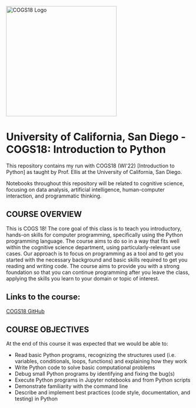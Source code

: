 <img src="https://cogs18.github.io/_static/logo.png" alt="COGS18 Logo" width="300" height="300">

# University of California, San Diego - COGS18: Introduction to Python
This repository contains my run with COGS18 (WI'22) [Introduction to Python] as taught by Prof. Ellis at the University of California, San Diego. 

Notebooks throughout this repository will be related to cognitive science, focusing on data analysis, artificial intelligence, human-computer interaction, and programmatic thinking.

## COURSE OVERVIEW

This is COGS 18! The core goal of this class is to teach you introductory, hands-on skills for computer programming, specifically using the Python programming language. The course aims to do so in a way that fits well within the cognitive science department, using particularly-relevant use cases. Our approach is to focus on programming as a tool and to get you started with the necessary background and basic skills required to get you reading and writing code. The course aims to provide you with a strong foundation so that you can continue programming after you leave the class, applying the skills you learn to your domain or topic of interest.

## Links to the course:
[COGS18 GitHub](https://cogs18.github.io)

## COURSE OBJECTIVES

At the end of this course it was expected that we would be able to:

- Read basic Python programs, recognizing the structures used (i.e. variables, conditionals, loops, functions) and explaining how they work
- Write Python code to solve basic computational problems
- Debug small Python programs by identifying and fixing the bug(s)
- Execute Python programs in Jupyter notebooks and from Python scripts 
- Demonstrate familiarity with the command line 
- Describe and implement best practices (code style, documentation, and testing) in Python 
